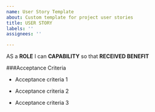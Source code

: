```yaml
---
name: User Story Template
about: Custom template for project user stories
title: USER STORY
labels: ''
assignees: ''

---
```


AS a **ROLE** I can **CAPABILITY** so that **RECEIVED BENEFIT**

###Acceptance Criteria

- Acceptance criteria 1

- Acceptance criteria 2

- Acceptance criteria 3
